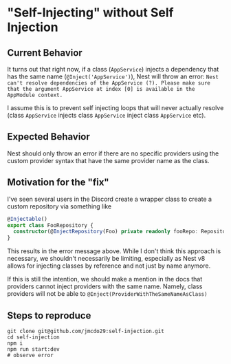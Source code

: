 # "Self-Injecting" without Self Injection

## Current Behavior

It turns out that right now, if a class (`AppService`) injects a dependency that has the same name (`@Inject('AppService')`), Nest will throw an error: `Nest can't resolve dependencies of the AppService (?). Please make sure that the argument AppService at index [0] is available in the AppModule context.`

I assume this is to prevent self injecting loops that will never actually resolve (class `AppService` injects class `AppService` inject class `AppService` etc).

## Expected Behavior

Nest should only throw an error if there are no specific providers using the custom provider syntax that have the same provider name as the class.

## Motivation for the "fix"

I've seen several users in the Discord create a wrapper class to create a custom repository via something like

```ts
@Injectable()
export class FooRepository {
  constructor(@InjectRepository(Foo) private readonly fooRepo: Repository<Foo>) {}
}
```

This results in the error message above. While I don't think this approach is necessary, we shouldn't necessarily be limiting, especially as Nest v8 allows for injecting classes by reference and not just by name anymore. 

If this is still the intention, we should make a mention in the docs that providers cannot inject providers with the same name. Namely, class providers will not be able to `@Inject(ProviderWithTheSameNameAsClass)`

## Steps to reproduce

```
git clone git@github.com/jmcdo29:self-injection.git
cd self-injection
npm i
npm run start:dev
# observe error
```
